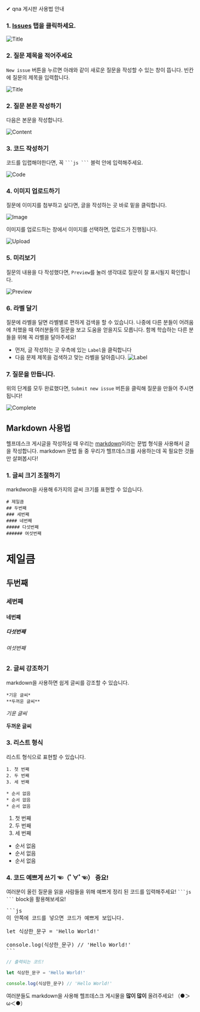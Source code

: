 ✔ qna 게시판 사용법 안내

### 1. [Issues](https://github.com/encore-playdata/qna/issues) 탭을 클릭하세요.
![Title](./images/title.jpg)

### 2. 질문 제목을 적어주세요

`New issue` 버튼을 누르면 아래와 같이 새로운 질문을 작성할 수 있는 창이 뜹니다.
빈칸에 질문의 제목을 입력합니다.

![Title](./images/title.jpg)

### 2. 질문 본문 작성하기

다음은 본문을 작성합니다.

![Content](./images/content.png)

### 3. 코드 작성하기

코드를 입렵해야한다면, 꼭 ` ```js ``` ` 블럭 안에 입력해주세요.

![Code](./images/code.png)

### 4. 이미지 업로드하기

질문에 이미지를 첨부하고 싶다면, 글을 작성하는 곳 바로 밑을 클릭합니다.

![Image](./images/image.png)

이미지를 업로드하는 창에서 이미지를 선택하면, 업로드가 진행됩니다.

![Upload](./images/upload.png)

### 5. 미리보기

질문의 내용을 다 작성했다면, `Preview`를 눌러 생각대로 질문이 잘 표시될지 확인합니다.

![Preview](./images/preview.png)

### 6. 라벨 달기

질문에 라벨을 달면 라벨별로 편하게 검색을 할 수 있습니다.
나중에 다른 분들이 어려움에 처했을 때 여러분들의 질문을 보고 도움을 얻을지도 모릅니다.
함께 학습하는 다른 분들을 위해 꼭 라벨을 달아주세요!

* 먼저, 글 작성하는 곳 우측에 있는 `Label`을 클릭합니다
* 다음 문제 제목을 검색하고 맞는 라벨을 달아줍니다.
![Label](./images/label.png)

### 7. 질문을 만듭니다.

위의 단계를 모두 완료했다면, `Submit new issue` 버튼을 클릭해 질문을 만들어 주시면 됩니다!

![Complete](./images/complete.png)

## Markdown 사용법
헬프데스크 게시글을 작성하실 때 우리는 [markdown](https://gist.github.com/ihoneymon/652be052a0727ad59601)이라는 문법 형식을 사용해서 글을 작성합니다. markdown 문법 들 중 우리가 헬프데스크를 사용하는데 꼭 필요한 것들만 살펴봅시다!

### 1. 글씨 크기 조절하기
markdwon을 사용해 6가지의 글씨 크기를 표현할 수 있습니다.
```
# 제일큼
## 두번째
### 세번째
#### 네번째
##### 다섯번째
###### 여섯번째
```

# 제일큼
## 두번째
### 세번째
#### 네번째
##### 다섯번째
###### 여섯번째

### 2. 글씨 강조하기
markdown을 사용하면 쉽게 글씨를 강조할 수 있습니다.
```
*기운 글씨*
**두꺼운 글씨**
```
*기운 글씨*

**두꺼운 글씨**

### 3. 리스트 형식
리스트 형식으로 표현할 수 있습니다.
```
1. 첫 번째
2. 두 번째
3. 세 번째

* 순서 없음
* 순서 없음
* 순서 없음
```

1. 첫 번째
2. 두 번째
3. 세 번째

* 순서 없음
* 순서 없음
* 순서 없음


### 4. 코드 예쁘게 쓰기 ☜（ﾟ∀ﾟ☜） 중요!
여러분이 올린 질문을 읽을 사람들을 위해 예쁘게 정리 된 코드를 입력해주세요! ` ```js ``` ` block을 활용해보세요!

<pre>
```js
이 안쪽에 코드를 넣으면 코드가 예쁘게 보입니다.

let 식상한_문구 = 'Hello World!'

console.log(식상한_문구) // 'Hello World!'
```
</pre>
```js
// 출력되는 코드!

let 식상한_문구 = 'Hello World!'

console.log(식상한_문구) // 'Hello World!'
```

여러분들도 markdown을 사용해 헬프데스크 게시물을 **많이 많이** 올려주세요! （●＞ω＜●）
